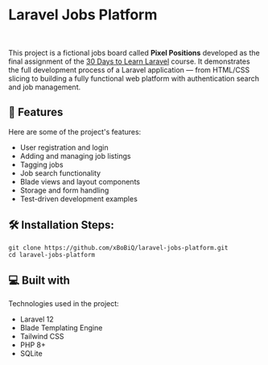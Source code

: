 <h1 id="title">Laravel Jobs Platform</h1>

<br />

<p id="description">This project is a fictional jobs board called <strong>Pixel Positions</strong> developed as the final assignment of the <a href="https://laracasts.com/series/30-days-to-learn-laravel-11" target="_blank">30 Days to Learn Laravel</a> course. It demonstrates the full development process of a Laravel application — from HTML/CSS slicing to building a fully functional web platform with authentication search and job management.</p>


  
<h2>🧐 Features</h2>

Here are some of the project's features:

*   User registration and login
*   Adding and managing job listings
*   Tagging jobs
*   Job search functionality
*   Blade views and layout components
*   Storage and form handling
*   Test-driven development examples

<h2>🛠️ Installation Steps:</h2>

```
git clone https://github.com/xBoBiQ/laravel-jobs-platform.git
cd laravel-jobs-platform
```

  
<h2>💻 Built with</h2>

Technologies used in the project:

*   Laravel 12
*   Blade Templating Engine
*   Tailwind CSS
*   PHP 8+
*   SQLite

